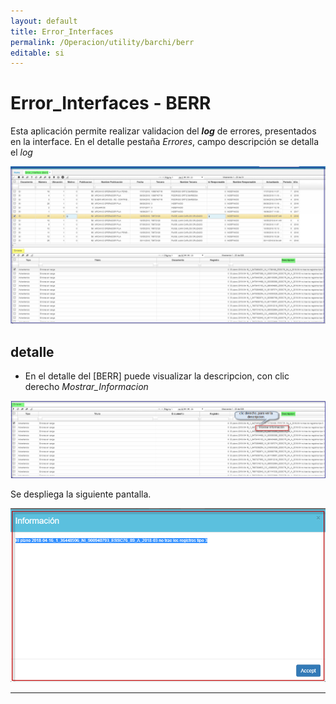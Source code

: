 ```yaml
---
layout: default
title: Error_Interfaces
permalink: /Operacion/utility/barchi/berr
editable: si
---
```


# Error_Interfaces - BERR

Esta aplicación permite realizar  validacion del **_log_** de errores, presentados en la interface.
En el detalle pestaña _Errores_, campo descripción se detalla el _log_

![](berr1.png)

## **detalle**

* En el detalle del [BERR] puede visualizar la descripcion, con clic derecho _Mostrar_Informacion_  

![](berr2.png)  

Se despliega la siguiente pantalla.  

![](berr3.png)  


*******







